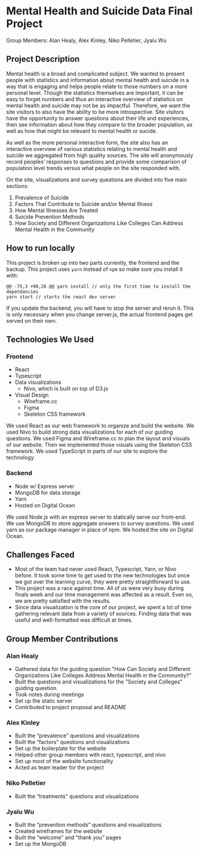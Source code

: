 # Mental Health and Suicide Data Final Project

Group Members: Alan Healy, Alex Kinley, Niko Pelletier, Jyalu Wu

## Project Description
Mental health is a broad and complicated subject. We wanted to present people with statistics and information about mental health and suicide in a way that is engaging and helps people relate to those numbers on a more personal level. Though the statistics themselves are important, it can be easy to forget numbers and thus an interactive overview of statistics on mental health and suicide may not be as impactful. Therefore, we want the site visitors to also have the ability to be more introspective. Site visitors have the opportunity to answer questions about their life and experiences, then see information about how they compare to the broader population, as well as how that might be relevant to mental health or sucide. 

As well as the more personal interactive form, the site also has an interactive overview of various statistics relating to mental health and suicide we aggregated from high quality sources. The site will anonymously record peoples’ responses to questions and provide some comparison of population level trends versus what people on the site responded with.

On the site, visualizations and survey questions are divided into five main sections:

1. Prevalence of Suicide
2. Factors That Contribute to Suicide and/or Mental Illness
3. How Mental Illnesses Are Treated
4. Suicide Prevention Methods
5. How Society and Different Organizations Like Colleges Can Address Mental Health in the Community



## How to run locally
This project is broken up into two parts currently, the frontend and the backup. This project uses `yarn` instead of `npm` so make sure you install it with:
```
@@ -75,3 +90,26 @@ yarn install // only the first time to install the dependancies
yarn start // starts the react dev server
```
If you update the backend, you will have to stop the server and rerun it. This is only necessary when you change server.js, the actual frontend pages get served on their own.

## Technologies We Used
### Frontend
- React
- Typescript
- Data visualizations
  - Nivo, which is built on top of D3.js
- Visual Design
  - Wireframe.cc
  - Figma
  - Skeleton CSS framework
  
We used React as our web framework to organize and build the website.
We used Nivo to build strong data visualizations for each of our guiding questions.
We used Figma and Wireframe.cc to plan the layout and visuals of our website. 
Then we implemented those visuals using the Skeleton CSS framework.
We used TypeScript in parts of our site to explore the technology.

### Backend
- Node w/ Express server
- MongoDB for data storage
- Yarn
- Hosted on Digital Ocean

We used Node.js with an express server to statically serve our front-end. We use MongoDB to store aggregate answers
to survey questions. We used yarn as our package manager in place of npm. We hosted the site on Digital Ocean.

## Challenges Faced
- Most of the team had never used React, Typescript, Yarn, or Nivo before. It took some time to get used to the new technologies but once we got over the learning curve, they were pretty straightforward to use.
- This project was a race against time. All of us were very busy during finals week and our time management was affected as a result. Even so, we are pretty satisfied with the results.
- Since data visualization is the core of our project, we spent a lot of time gathering relevant data from a variety of sources. Finding data that was useful and well-formatted was difficult at times.

## Group Member Contributions
### Alan Healy
- Gathered data for the guiding question "How Can Society and Different Organizations Like Colleges Address Mental Health in the Community?"
- Built the questions and visualizations for the "Society and Colleges" guiding question.
- Took notes during meetings
- Set up the static server
- Contributed to project proposal and README

### Alex Kinley
- Built the “prevalence” questions and visualizations
- Built the “factors” questions and visualizations
- Set up the boilerplate for the website
- Helped other group members with react, typescript, and nivo
- Set up most of the website functionality
- Acted as team leader for the project

### Niko Pelletier
- Built the “treatments” questions and visualizations

### Jyalu Wu
- Built the “prevention methods” questions and visualizations
- Created wireframes for the website
- Built the “welcome” and “thank you” pages
- Set up the MongoDB
